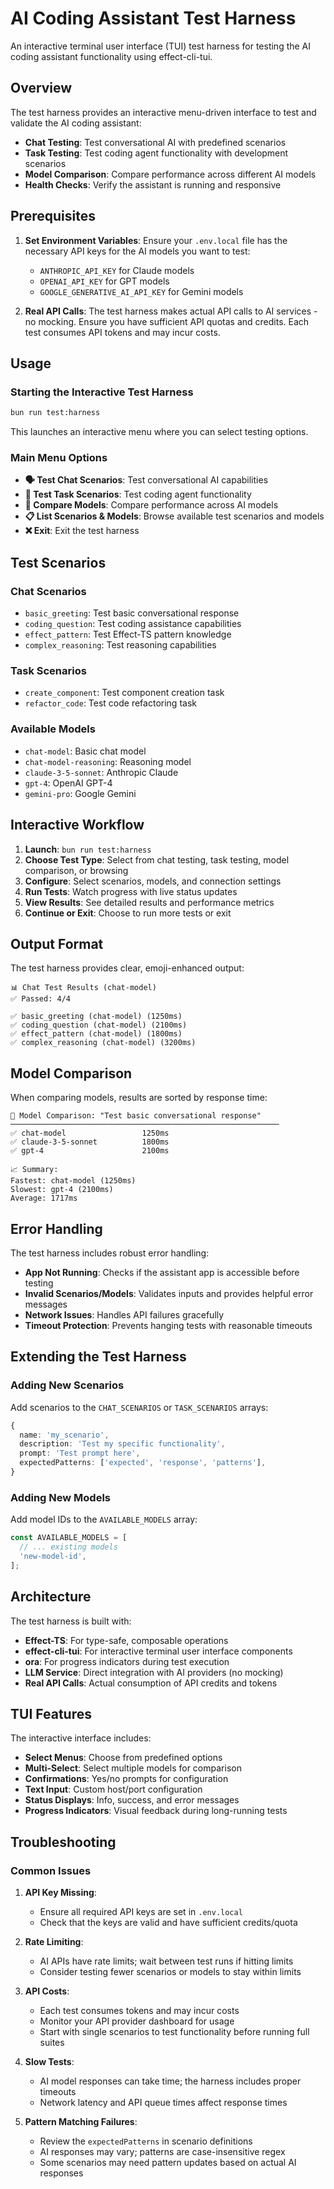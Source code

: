 # AI Coding Assistant Test Harness

An interactive terminal user interface (TUI) test harness for testing the AI coding assistant functionality using effect-cli-tui.

## Overview

The test harness provides an interactive menu-driven interface to test and validate the AI coding assistant:

- **Chat Testing**: Test conversational AI with predefined scenarios
- **Task Testing**: Test coding agent functionality with development scenarios
- **Model Comparison**: Compare performance across different AI models
- **Health Checks**: Verify the assistant is running and responsive

## Prerequisites

1. **Set Environment Variables**:
   Ensure your `.env.local` file has the necessary API keys for the AI models you want to test:
   - `ANTHROPIC_API_KEY` for Claude models
   - `OPENAI_API_KEY` for GPT models
   - `GOOGLE_GENERATIVE_AI_API_KEY` for Gemini models

2. **Real API Calls**:
   The test harness makes actual API calls to AI services - no mocking. Ensure you have sufficient API quotas and credits. Each test consumes API tokens and may incur costs.

## Usage

### Starting the Interactive Test Harness

```bash
bun run test:harness
```

This launches an interactive menu where you can select testing options.

### Main Menu Options

- **🗣️ Test Chat Scenarios**: Test conversational AI capabilities
- **🔧 Test Task Scenarios**: Test coding agent functionality
- **🏁 Compare Models**: Compare performance across AI models
- **📋 List Scenarios & Models**: Browse available test scenarios and models
- **❌ Exit**: Exit the test harness

## Test Scenarios

### Chat Scenarios
- `basic_greeting`: Test basic conversational response
- `coding_question`: Test coding assistance capabilities
- `effect_pattern`: Test Effect-TS pattern knowledge
- `complex_reasoning`: Test reasoning capabilities

### Task Scenarios
- `create_component`: Test component creation task
- `refactor_code`: Test code refactoring task

### Available Models
- `chat-model`: Basic chat model
- `chat-model-reasoning`: Reasoning model
- `claude-3-5-sonnet`: Anthropic Claude
- `gpt-4`: OpenAI GPT-4
- `gemini-pro`: Google Gemini

## Interactive Workflow

1. **Launch**: `bun run test:harness`
2. **Choose Test Type**: Select from chat testing, task testing, model comparison, or browsing
3. **Configure**: Select scenarios, models, and connection settings
4. **Run Tests**: Watch progress with live status updates
5. **View Results**: See detailed results and performance metrics
6. **Continue or Exit**: Choose to run more tests or exit

## Output Format

The test harness provides clear, emoji-enhanced output:

```
📊 Chat Test Results (chat-model)
✅ Passed: 4/4

✅ basic_greeting (chat-model) (1250ms)
✅ coding_question (chat-model) (2100ms)
✅ effect_pattern (chat-model) (1800ms)
✅ complex_reasoning (chat-model) (3200ms)
```

## Model Comparison

When comparing models, results are sorted by response time:

```
🏁 Model Comparison: "Test basic conversational response"
────────────────────────────────────────────────────────────
✅ chat-model                 1250ms
✅ claude-3-5-sonnet          1800ms
✅ gpt-4                      2100ms

📈 Summary:
Fastest: chat-model (1250ms)
Slowest: gpt-4 (2100ms)
Average: 1717ms
```

## Error Handling

The test harness includes robust error handling:

- **App Not Running**: Checks if the assistant app is accessible before testing
- **Invalid Scenarios/Models**: Validates inputs and provides helpful error messages
- **Network Issues**: Handles API failures gracefully
- **Timeout Protection**: Prevents hanging tests with reasonable timeouts

## Extending the Test Harness

### Adding New Scenarios

Add scenarios to the `CHAT_SCENARIOS` or `TASK_SCENARIOS` arrays:

```typescript
{
  name: 'my_scenario',
  description: 'Test my specific functionality',
  prompt: 'Test prompt here',
  expectedPatterns: ['expected', 'response', 'patterns'],
}
```

### Adding New Models

Add model IDs to the `AVAILABLE_MODELS` array:

```typescript
const AVAILABLE_MODELS = [
  // ... existing models
  'new-model-id',
];
```

## Architecture

The test harness is built with:

- **Effect-TS**: For type-safe, composable operations
- **effect-cli-tui**: For interactive terminal user interface components
- **ora**: For progress indicators during test execution
- **LLM Service**: Direct integration with AI providers (no mocking)
- **Real API Calls**: Actual consumption of API credits and tokens

## TUI Features

The interactive interface includes:

- **Select Menus**: Choose from predefined options
- **Multi-Select**: Select multiple models for comparison
- **Confirmations**: Yes/no prompts for configuration
- **Text Input**: Custom host/port configuration
- **Status Displays**: Info, success, and error messages
- **Progress Indicators**: Visual feedback during long-running tests

## Troubleshooting

### Common Issues

1. **API Key Missing**:
   - Ensure all required API keys are set in `.env.local`
   - Check that the keys are valid and have sufficient credits/quota

2. **Rate Limiting**:
   - AI APIs have rate limits; wait between test runs if hitting limits
   - Consider testing fewer scenarios or models to stay within limits

3. **API Costs**:
   - Each test consumes tokens and may incur costs
   - Monitor your API provider dashboard for usage
   - Start with single scenarios to test functionality before running full suites

4. **Slow Tests**:
   - AI model responses can take time; the harness includes proper timeouts
   - Network latency and API queue times affect response times

5. **Pattern Matching Failures**:
   - Review the `expectedPatterns` in scenario definitions
   - AI responses may vary; patterns are case-insensitive regex
   - Some scenarios may need pattern updates based on actual AI responses
